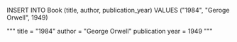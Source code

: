 INSERT INTO Book (title, author, publication_year)
VALUES ("1984", "Geroge Orwell", 1949)


"""  title = "1984"
     author = "George Orwell"
     publication year = 1949
"""